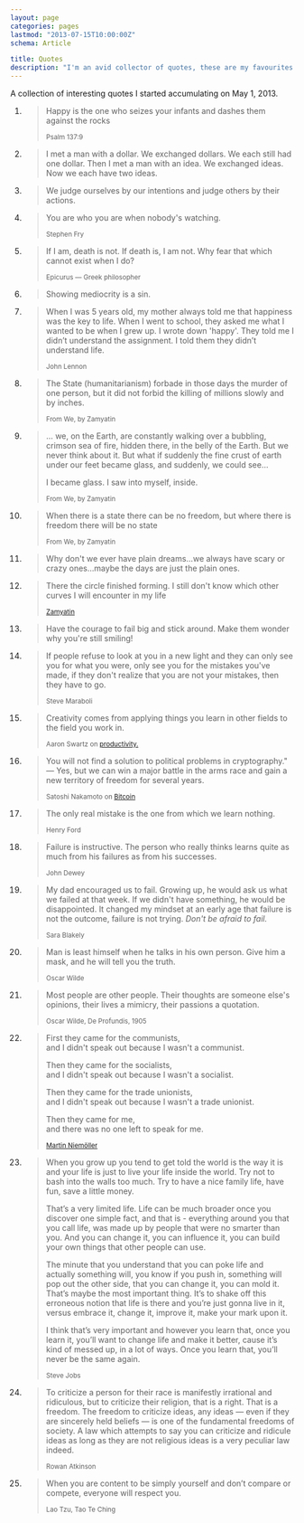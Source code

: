 ```yaml
---
layout: page
categories: pages
lastmod: "2013-07-15T10:00:00Z"
schema: Article

title: Quotes
description: "I'm an avid collector of quotes, these are my favourites."
---
```

<p class='lead'>A collection of interesting quotes I started accumulating <time class="timeago" datetime="2013-05-01T00:00:00Z">on May 1, 2013</time>.</p>

<ol id="all-quotes">

<li><blockquote><p>
Happy is the one who seizes your infants and dashes them against the rocks
</p><small>Psalm 137:9</small>
</blockquote></li>

<li><blockquote><p>
I met a man with a dollar. We exchanged dollars. We each still had one dollar. Then I met a man with an idea. We exchanged ideas. Now we each have two ideas.
</p></blockquote></li>

<li><blockquote><p>
We judge ourselves by our intentions and judge others by their actions.
</p></blockquote></li>

<li><blockquote><p>
You are who you are when nobody's watching.
</p><small>Stephen Fry</small>
</blockquote></li>

<li><blockquote><p>
If I am, death is not. If death is, I am not. Why fear that which cannot exist when I do?
</p><small>Epicurus — Greek philosopher</small>
</blockquote></li>

<li><blockquote><p>
Showing mediocrity is a sin.
</p></blockquote></li>

<li><blockquote><p>
When I was 5 years old, my mother always told me that happiness was the key to life. When I went to school, they asked me what I wanted to be when I grew up. I wrote down 'happy'. They told me I didn’t understand the assignment. I told them they didn’t understand life.
</p><small>John Lennon</small>
</blockquote></li>

<li><blockquote><p>
The State (humanitarianism) forbade in those days the murder of one person, but it did not forbid the killing of millions slowly and by inches.
</p><small>From We, by Zamyatin</small>
</blockquote></li>

<li><blockquote><p>
… we, on the Earth, are constantly walking over a bubbling, crimson sea of fire, hidden there, in the belly of the Earth. But we never think about it. But what if suddenly the fine crust of earth under our feet became glass, and suddenly, we could see…</p>

<p>I became glass. I saw into myself, inside.</p>
<small>From We, by Zamyatin</small>
</blockquote></li>

<li><blockquote><p>
When there is a state there can be no freedom, but where there is freedom there will be no state
</p><small>From We, by Zamyatin</small>
</blockquote></li>

<li><blockquote><p>
Why don't we ever have plain dreams…we always have scary or crazy ones…maybe the days are just the plain ones.
</p></blockquote></li>

<!-- Zamyatin: Так замкнулся круг. Еще не знаю, не вижу, какие кривые в моей жизни дальше. -->
<li><blockquote><p>
There the circle finished forming. I still don't know which other curves I will encounter in my life
</p><small><a href="https://en.wikipedia.org/wiki/Yevgeny_Zamyatin">Zamyatin</a></small>
</blockquote></li>

<li><blockquote><p>
Have the courage to fail big and stick around. Make them wonder why you're still smiling!
<!-- https://gs1.wac.edgecastcdn.net/8019B6/data.tumblr.com/2f140d3e404e6c0d5124477429776d5f/tumblr_mnf5azwns31rof24yo1_500.gif -->
</p></blockquote></li>

<li><blockquote><p>
If people refuse to look at you in a new light and they can only see you for what you were, only see you for the mistakes you've made, if they don't realize that you are not your mistakes, then they have to go.
</p><small>Steve Maraboli</small>
</blockquote></li>

<li><blockquote><p>
Creativity comes from applying things you learn in other fields to the field you work in.
</p><small>Aaron Swartz on <a href="http://www.aaronsw.com/weblog/productivity">productivity.</a></small>
</blockquote></li>

<li><blockquote><p>
You will not find a solution to political problems in cryptography." — Yes, but we can win a major battle in the arms race and gain a new territory of freedom for several years.
</p><small>Satoshi Nakamoto on <a href="http://www.mail-archive.com/cryptography@metzdowd.com/msg09971.html">Bitcoin</a></small>
</blockquote></li>

<li><blockquote><p>
The only real mistake is the one from which we learn nothing.
</p><small>Henry Ford</small>
</blockquote></li>

<li><blockquote><p>
Failure is instructive. The person who really thinks learns quite as much from his failures as from his successes.
</p><small>John Dewey</small>
</blockquote></li>

<li><blockquote><p>
My dad encouraged us to fail. Growing up, he would ask us what we failed at that week. If we didn't have something, he would be disappointed. It changed my mindset at an early age that failure is not the outcome, failure is not trying. <em>Don't be afraid to fail.</em>
</p><small>Sara Blakely</small>
</blockquote></li>

<li><blockquote><p>
Man is least himself when he talks in his own person. Give him a mask, and he will tell you the truth.
</p><small>Oscar Wilde</small>
</blockquote></li>

<li><blockquote><p>
Most people are other people. Their thoughts are someone else's opinions, their lives a mimicry, their passions a quotation. 
</p><small>Oscar Wilde, De Profundis, 1905</small>
</blockquote></li>


<li><blockquote>
<p>First they came for the communists,<br>
and I didn't speak out because I wasn't a communist.</p>
<p>Then they came for the socialists,<br>
and I didn't speak out because I wasn't a socialist.</p>
<p>Then they came for the trade unionists,<br>
and I didn't speak out because I wasn't a trade unionist.</p>
<p>Then they came for me,<br>
and there was no one left to speak for me.</p>
<small><a href="https://en.wikipedia.org/wiki/First_they_came" title="First they came…">Martin Niemöller</a></small>
</blockquote></li>

<li><blockquote>
<p>When you grow up you tend to get told the world is the way it is and your life is just to live your life inside the world. Try not to bash into the walls too much. Try to have a nice family life, have fun, save a little money.</p>

<p>That’s a very limited life. Life can be much broader once you discover one simple fact, and that is - everything around you that you call life, was made up by people that were no smarter than you. And you can change it, you can influence it, you can build your own things that other people can use.</p>

<p>The minute that you understand that you can poke life and actually something will, you know if you push in, something will pop out the other side, that you can change it, you can mold it. That’s maybe the most important thing. It’s to shake off this erroneous notion that life is there and you’re just gonna live in it, versus embrace it, change it, improve it, make your mark upon it.</p>

<p>I think that’s very important and however you learn that, once you learn it, you’ll want to change life and make it better, cause it’s kind of messed up, in a lot of ways. Once you learn that, you’ll never be the same again.</p>

<small>Steve Jobs</small>
</blockquote></li>

<li><blockquote><p>
To criticize a person for their race is manifestly irrational and ridiculous, but to criticize their religion, that is a right. That is a freedom. The freedom to criticize ideas, any ideas — even if they are sincerely held beliefs — is one of the fundamental freedoms of society. A law which attempts to say you can criticize and ridicule ideas as long as they are not religious ideas is a very peculiar law indeed.
</p><small>Rowan Atkinson</small>
</blockquote></li>

<li><blockquote><p>
When you are content to be simply yourself and don’t compare or compete, everyone will respect you.
</p><small>Lao Tzu, Tao Te Ching</small>
</blockquote></li>

<!--
	Uncited
<li><blockquote><p>
</p></blockquote></li>

	Cited
<li><blockquote><p>
</p><small></small>
</blockquote></li>
-->


</ol>
